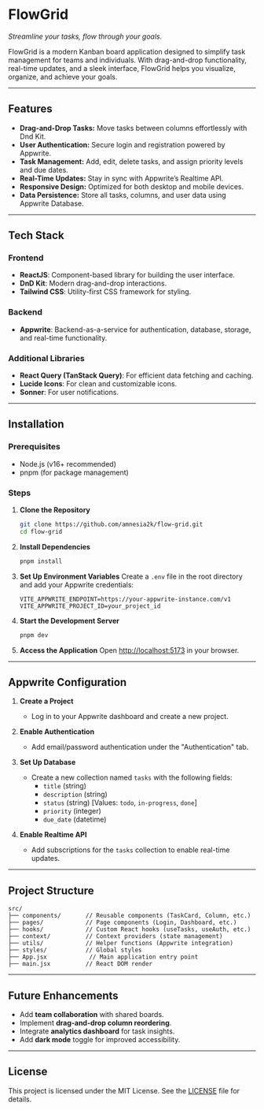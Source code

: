 # FlowGrid

_Streamline your tasks, flow through your goals._

FlowGrid is a modern Kanban board application designed to simplify task management for teams and individuals. With drag-and-drop functionality, real-time updates, and a sleek interface, FlowGrid helps you visualize, organize, and achieve your goals.

---

## Features

- **Drag-and-Drop Tasks:** Move tasks between columns effortlessly with Dnd Kit.
- **User Authentication:** Secure login and registration powered by Appwrite.
- **Task Management:** Add, edit, delete tasks, and assign priority levels and due dates.
- **Real-Time Updates:** Stay in sync with Appwrite’s Realtime API.
- **Responsive Design:** Optimized for both desktop and mobile devices.
- **Data Persistence:** Store all tasks, columns, and user data using Appwrite Database.

---

## Tech Stack

### Frontend

- **ReactJS**: Component-based library for building the user interface.
- **DnD Kit**: Modern drag-and-drop interactions.
- **Tailwind CSS**: Utility-first CSS framework for styling.

### Backend

- **Appwrite**: Backend-as-a-service for authentication, database, storage, and real-time functionality.

### Additional Libraries

- **React Query (TanStack Query)**: For efficient data fetching and caching.
- **Lucide Icons**: For clean and customizable icons.
- **Sonner**: For user notifications.

---

## Installation

### Prerequisites

- Node.js (v16+ recommended)
- pnpm (for package management)
<!-- - Appwrite instance set up (can be local or hosted) -->

### Steps

1. **Clone the Repository**

   ```bash
   git clone https://github.com/amnesia2k/flow-grid.git
   cd flow-grid
   ```

2. **Install Dependencies**

   ```bash
   pnpm install
   ```

3. **Set Up Environment Variables** Create a `.env` file in the root directory and add your Appwrite credentials:

   ```env
   VITE_APPWRITE_ENDPOINT=https://your-appwrite-instance.com/v1
   VITE_APPWRITE_PROJECT_ID=your_project_id
   ```

4. **Start the Development Server**

   ```bash
   pnpm dev
   ```

5. **Access the Application** Open [http://localhost:5173](http://localhost:5173) in your browser.

---

## Appwrite Configuration

1. **Create a Project**

   - Log in to your Appwrite dashboard and create a new project.

2. **Enable Authentication**

   - Add email/password authentication under the "Authentication" tab.

3. **Set Up Database**

   - Create a new collection named `tasks` with the following fields:
     - `title` (string)
     - `description` (string)
     - `status` (string) [Values: `todo`, `in-progress`, `done`]
     - `priority` (integer)
     - `due_date` (datetime)

4. **Enable Realtime API**

   - Add subscriptions for the `tasks` collection to enable real-time updates.

---

## Project Structure

```
src/
├── components/       // Reusable components (TaskCard, Column, etc.)
├── pages/            // Page components (Login, Dashboard, etc.)
├── hooks/            // Custom React hooks (useTasks, useAuth, etc.)
├── context/          // Context providers (state management)
├── utils/            // Helper functions (Appwrite integration)
├── styles/           // Global styles
├── App.jsx            // Main application entry point
├── main.jsx          // React DOM render
```

---

## Future Enhancements

- Add **team collaboration** with shared boards.
- Implement **drag-and-drop column reordering**.
- Integrate **analytics dashboard** for task insights.
- Add **dark mode** toggle for improved accessibility.

---

## License

This project is licensed under the MIT License. See the [LICENSE](LICENSE) file for details.

